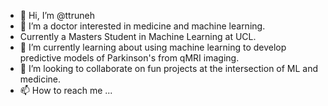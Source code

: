 - 👋 Hi, I’m @ttruneh
- 👀 I’m a doctor interested in medicine and machine learning. 
- Currently a Masters Student in Machine Learning at UCL.
- 🌱 I’m currently learning about using machine learning to develop predictive models of Parkinson's from qMRI imaging. 
- 💞️ I’m looking to collaborate on fun projects at the intersection of ML and medicine. 
- 📫 How to reach me ...

<!---
ttruneh/ttruneh is a ✨ special ✨ repository because its `README.md` (this file) appears on your GitHub profile.
You can click the Preview link to take a look at your changes.
--->
